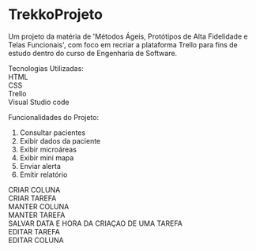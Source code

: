 # TrekkoProjeto
Um projeto da matéria de 'Métodos Ágeis, Protótipos de Alta Fidelidade e Telas Funcionais', com foco em recriar a plataforma Trello para fins de estudo dentro do curso de Engenharia de Software. 

Tecnologias Utilizadas:  
HTML  
CSS  
Trello  
Visual Studio code  

Funcionalidades do Projeto:
1. Consultar pacientes
2. Exibir dados da paciente
3. Exibir microáreas
4. Exibir mini mapa
5. Enviar alerta
6. Emitir relatório

CRIAR COLUNA <br>
CRIAR TAREFA<br>
MANTER COLUNA<br>
MANTER TAREFA<br>
SALVAR DATA E HORA DA CRIAÇAO DE UMA TAREFA <br>
EDITAR TAREFA <br>
EDITAR COLUNA<br>

